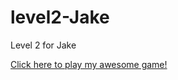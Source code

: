 # level2-Jake
Level 2 for Jake

<a href="https://github.com/cheetah676/level2-Jake/blob/master/Lorax%20Clicker.jar?raw=true">Click here to play my awesome game!</a>
